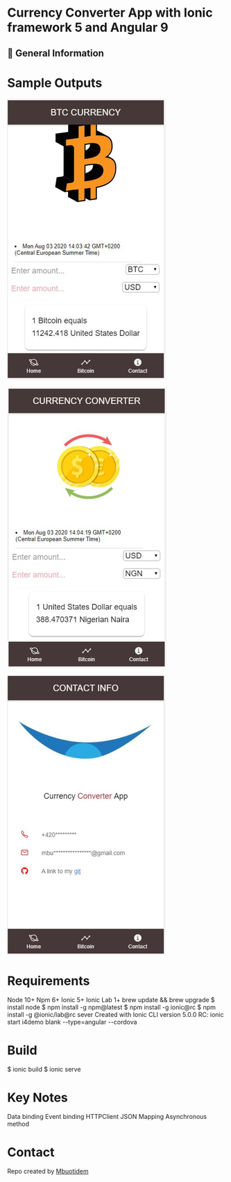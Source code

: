 # Currency Converter App with Ionic framework 5 and Angular 9

## 🚀 General Information

# Sample Outputs
 ![](imgs/img1.JPG)

  ![](imgs/img2.JPG)

   ![](imgs/img3.JPG)

# Requirements
Node 10+
Npm 6+
Ionic 5+
Ionic Lab 1+
brew update && brew upgrade
$ install node
$ npm install -g npm@latest
$ npm install -g ionic@rc
$ npm install -g @ionic/lab@rc sever
Created with Ionic CLI version 5.0.0 RC:
ionic start i4demo blank --type=angular --cordova

# Build 
$ ionic build
$ ionic serve

# Key Notes
Data binding
Event binding
HTTPClient
JSON Mapping
Asynchronous method

# Contact
Repo created by <a href="https://github.com/Mbboutidem">Mbuotidem</a>
